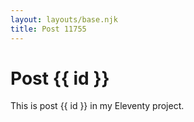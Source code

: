 ```yaml
---
layout: layouts/base.njk
title: Post 11755
---
```


# Post {{ id }}

This is post {{ id }} in my Eleventy project.
